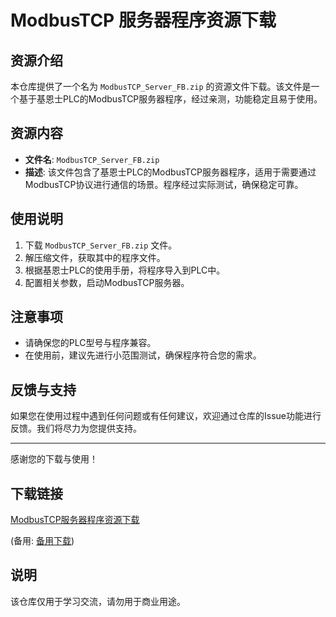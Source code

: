 # ModbusTCP 服务器程序资源下载

## 资源介绍

本仓库提供了一个名为 `ModbusTCP_Server_FB.zip` 的资源文件下载。该文件是一个基于基恩士PLC的ModbusTCP服务器程序，经过亲测，功能稳定且易于使用。

## 资源内容

- **文件名**: `ModbusTCP_Server_FB.zip`
- **描述**: 该文件包含了基恩士PLC的ModbusTCP服务器程序，适用于需要通过ModbusTCP协议进行通信的场景。程序经过实际测试，确保稳定可靠。

## 使用说明

1. 下载 `ModbusTCP_Server_FB.zip` 文件。
2. 解压缩文件，获取其中的程序文件。
3. 根据基恩士PLC的使用手册，将程序导入到PLC中。
4. 配置相关参数，启动ModbusTCP服务器。

## 注意事项

- 请确保您的PLC型号与程序兼容。
- 在使用前，建议先进行小范围测试，确保程序符合您的需求。

## 反馈与支持

如果您在使用过程中遇到任何问题或有任何建议，欢迎通过仓库的Issue功能进行反馈。我们将尽力为您提供支持。

---

感谢您的下载与使用！

## 下载链接
[ModbusTCP服务器程序资源下载](https://pan.quark.cn/s/2334936aa4bb) 

(备用: [备用下载](https://pan.baidu.com/s/1RvtXOi1wRfnUEnMjTIvugg?pwd=1234))

## 说明

该仓库仅用于学习交流，请勿用于商业用途。
